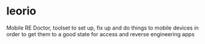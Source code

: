 # leorio
Mobile RE Doctor, toolset to set up, fix up and do things to mobile devices in order to get them to a good state for access and reverse engineering apps
